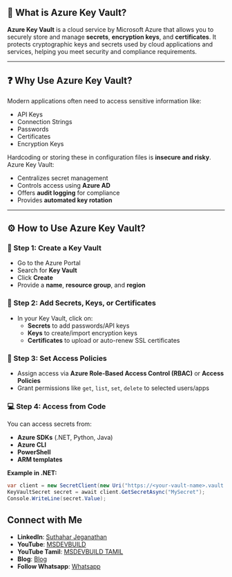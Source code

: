 ## 🧠 What is Azure Key Vault?

**Azure Key Vault** is a cloud service by Microsoft Azure that allows you to securely store and manage **secrets**, **encryption keys**, and **certificates**. It protects cryptographic keys and secrets used by cloud applications and services, helping you meet security and compliance requirements.

---

## ❓ Why Use Azure Key Vault?

Modern applications often need to access sensitive information like:
- API Keys
- Connection Strings
- Passwords
- Certificates
- Encryption Keys

Hardcoding or storing these in configuration files is **insecure and risky**. Azure Key Vault:
- Centralizes secret management
- Controls access using **Azure AD**
- Offers **audit logging** for compliance
- Provides **automated key rotation**

---

## ⚙️ How to Use Azure Key Vault?

### 🔑 Step 1: Create a Key Vault
- Go to the Azure Portal
- Search for **Key Vault**
- Click **Create**
- Provide a **name**, **resource group**, and **region**

### 🔐 Step 2: Add Secrets, Keys, or Certificates
- In your Key Vault, click on:
  - **Secrets** to add passwords/API keys
  - **Keys** to create/import encryption keys
  - **Certificates** to upload or auto-renew SSL certificates

### 👤 Step 3: Set Access Policies
- Assign access via **Azure Role-Based Access Control (RBAC)** or **Access Policies**
- Grant permissions like `get`, `list`, `set`, `delete` to selected users/apps

### 💻 Step 4: Access from Code
You can access secrets from:
- **Azure SDKs** (.NET, Python, Java)
- **Azure CLI**
- **PowerShell**
- **ARM templates**

**Example in .NET:**
```csharp
var client = new SecretClient(new Uri("https://<your-vault-name>.vault.azure.net/"), new DefaultAzureCredential());
KeyVaultSecret secret = await client.GetSecretAsync("MySecret");
Console.WriteLine(secret.Value);
```
 ## Connect with Me
- **LinkedIn**: [Suthahar Jeganathan](https://www.linkedin.com/in/jssuthahar/)
- **YouTube**: [MSDEVBUILD](https://www.youtube.com/@MSDEVBUILD)
- **YouTube Tamil**: [MSDEVBUILD TAMIL](https://www.youtube.com/@MSDEVBUILDTamil)
- **Blog**: [Blog](https://www.msdevbuild.com/)
- **Follow Whatsapp**: [Whatsapp](https://www.whatsapp.com/channel/0029Va5j2rHEFeXcTlUhQB0J)

